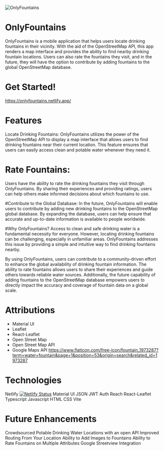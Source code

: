 ![OnlyFountains]( https://res.cloudinary.com/ddgunjkvv/image/upload/v1686306892/Screenshot_2023-06-09_at_5.34.14_AM_qmcbkd.png "OnlyFountains ScreenShot")

# OnlyFountains
OnlyFountains is a mobile application that helps users locate drinking fountains in their vicinity. With the aid of the OpenStreetMap API, this app renders a map interface and provides the ability to find nearby drinking fountain locations. Users can also rate the fountains they visit, and in the future, they will have the option to contribute by adding fountains to the global OpenStreetMap database.

# Get Started!
https://onlyfountains.netlify.app/

# Features
Locate Drinking Fountains: OnlyFountains utilizes the power of the OpenStreetMap API to display a map interface that allows users to find drinking fountains near their current location. This feature ensures that users can easily access clean and potable water whenever they need it.

# Rate Fountains: 
Users have the ability to rate the drinking fountains they visit through OnlyFountains. By sharing their experiences and providing ratings, users can help others make informed decisions about which fountains to use.

#Contribute to the Global Database: 
In the future, OnlyFountains will enable users to contribute by adding new drinking fountains to the OpenStreetMap global database. By expanding the database, users can help ensure that accurate and up-to-date information is available to people worldwide.

#Why OnlyFountains?
Access to clean and safe drinking water is a fundamental necessity for everyone. However, locating drinking fountains can be challenging, especially in unfamiliar areas. OnlyFountains addresses this issue by providing a simple and intuitive way to find drinking fountains nearby.

By using OnlyFountains, users can contribute to a community-driven effort to enhance the global availability of drinking fountain information. The ability to rate fountains allows users to share their experiences and guide others towards reliable water sources. Additionally, the future capability of adding fountains to the OpenStreetMap database empowers users to directly impact the accuracy and coverage of fountain data on a global scale.

# Attributions
- Material UI
- Leaflet
- React-Leaflet
- Open Street Map
- Open Street Map API
- Google Maps API
https://www.flaticon.com/free-icon/fountain_1973287?term=water+fountain&page=1&position=53&origin=search&related_id=1973287

# Technologies
Netlify [![Netlify Status](https://api.netlify.com/api/v1/badges/d4836f3d-0c66-41d6-9ba7-3afbe9486960/deploy-status)](https://app.netlify.com/sites/onlyfountains/deploys)
Material UI
JSON
JWT Auth
Reach
React-Leaflet
Typescript
Javascript
HTML
CSS
Vite

# Future Enhancements
Crowdsourced Potable Drinking Water Locations with an open API
Improved Routing From Your Location
Ability to Add Images to Fountains
Ability to Rate Fountains on Multiple Attributes
Google Streetview Integration
